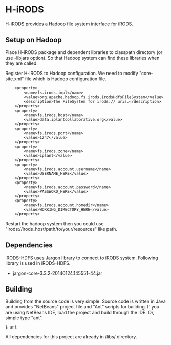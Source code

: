 H-iRODS
==========

H-iRODS provides a Hadoop file system interface for iRODS.

Setup on Hadoop
---------------

Place H-iRODS package and dependent libraries to classpath directory (or use -libjars option). So that Hadoop system can find these libraries when they are called.

Register H-iRODS to Hadoop configuration. We need to modify "core-site.xml" file which is Hadoop configuration file.

```
	<property>
		<name>fs.irods.impl</name>
		<value>org.apache.hadoop.fs.irods.IrodsHdfsFileSystem</value>
		<description>The FileSystem for irods:// uris.</description>
	</property>
	<property>
		<name>fs.irods.host</name>
		<value>data.iplantcollaborative.org</value>
	</property>
	<property>
		<name>fs.irods.port</name>
		<value>1247</value>
	</property>
	<property>
		<name>fs.irods.zone</name>
		<value>iplant</value>
	</property>
	<property>
		<name>fs.irods.account.username</name>
		<value>USERNAME_HERE</value>
	</property>
	<property>
		<name>fs.irods.account.password</name>
		<value>PASSWORD_HERE</value>
	</property>
	<property>
		<name>fs.irods.account.homedir</name>
		<value>WORKING_DIRECTORY_HERE</value>
	</property>
```

Restart the hadoop system then you could use "irods://irods_host/path/to/your/resources" like path.

Dependencies
------------

iRODS-HDFS uses [Jargon](https://www.irods.org/index.php/Jargon) library to connect to iRODS system.
Following library is used in iRODS-HDFS.
- jargon-core-3.3.2-20140124.145551-44.jar


Building
--------

Building from the source code is very simple. Source code is written in Java and provides "NetBeans" project file and "Ant" scripts for building. If you are using NetBeans IDE, load the project and build through the IDE. Or, simple type "ant".

```
$ ant
```

All dependencies for this project are already in /libs/ directory.


